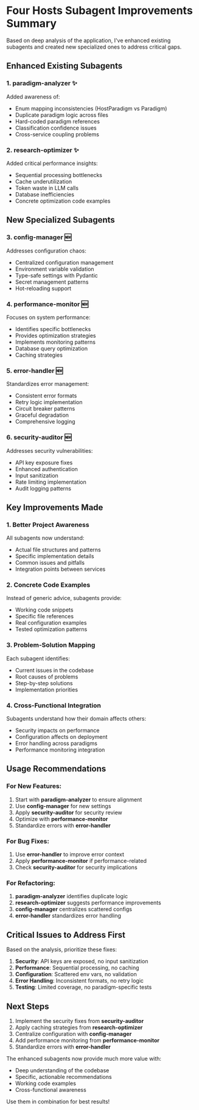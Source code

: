 # Four Hosts Subagent Improvements Summary

Based on deep analysis of the application, I've enhanced existing subagents and created new specialized ones to address critical gaps.

## Enhanced Existing Subagents

### 1. **paradigm-analyzer** ✨
Added awareness of:
- Enum mapping inconsistencies (HostParadigm vs Paradigm)
- Duplicate paradigm logic across files
- Hard-coded paradigm references
- Classification confidence issues
- Cross-service coupling problems

### 2. **research-optimizer** ✨
Added critical performance insights:
- Sequential processing bottlenecks
- Cache underutilization
- Token waste in LLM calls
- Database inefficiencies
- Concrete optimization code examples

## New Specialized Subagents

### 3. **config-manager** 🆕
Addresses configuration chaos:
- Centralized configuration management
- Environment variable validation
- Type-safe settings with Pydantic
- Secret management patterns
- Hot-reloading support

### 4. **performance-monitor** 🆕
Focuses on system performance:
- Identifies specific bottlenecks
- Provides optimization strategies
- Implements monitoring patterns
- Database query optimization
- Caching strategies

### 5. **error-handler** 🆕
Standardizes error management:
- Consistent error formats
- Retry logic implementation
- Circuit breaker patterns
- Graceful degradation
- Comprehensive logging

### 6. **security-auditor** 🆕
Addresses security vulnerabilities:
- API key exposure fixes
- Enhanced authentication
- Input sanitization
- Rate limiting implementation
- Audit logging patterns

## Key Improvements Made

### 1. **Better Project Awareness**
All subagents now understand:
- Actual file structures and patterns
- Specific implementation details
- Common issues and pitfalls
- Integration points between services

### 2. **Concrete Code Examples**
Instead of generic advice, subagents provide:
- Working code snippets
- Specific file references
- Real configuration examples
- Tested optimization patterns

### 3. **Problem-Solution Mapping**
Each subagent identifies:
- Current issues in the codebase
- Root causes of problems
- Step-by-step solutions
- Implementation priorities

### 4. **Cross-Functional Integration**
Subagents understand how their domain affects others:
- Security impacts on performance
- Configuration affects on deployment
- Error handling across paradigms
- Performance monitoring integration

## Usage Recommendations

### For New Features:
1. Start with **paradigm-analyzer** to ensure alignment
2. Use **config-manager** for new settings
3. Apply **security-auditor** for security review
4. Optimize with **performance-monitor**
5. Standardize errors with **error-handler**

### For Bug Fixes:
1. Use **error-handler** to improve error context
2. Apply **performance-monitor** if performance-related
3. Check **security-auditor** for security implications

### For Refactoring:
1. **paradigm-analyzer** identifies duplicate logic
2. **research-optimizer** suggests performance improvements
3. **config-manager** centralizes scattered configs
4. **error-handler** standardizes error handling

## Critical Issues to Address First

Based on the analysis, prioritize these fixes:

1. **Security**: API keys are exposed, no input sanitization
2. **Performance**: Sequential processing, no caching
3. **Configuration**: Scattered env vars, no validation
4. **Error Handling**: Inconsistent formats, no retry logic
5. **Testing**: Limited coverage, no paradigm-specific tests

## Next Steps

1. Implement the security fixes from **security-auditor**
2. Apply caching strategies from **research-optimizer**
3. Centralize configuration with **config-manager**
4. Add performance monitoring from **performance-monitor**
5. Standardize errors with **error-handler**

The enhanced subagents now provide much more value with:
- Deep understanding of the codebase
- Specific, actionable recommendations
- Working code examples
- Cross-functional awareness

Use them in combination for best results!